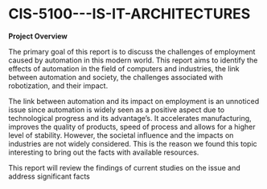 # CIS-5100---IS-IT-ARCHITECTURES

**Project Overview**

The primary goal of this report is to discuss the challenges of employment caused by 
automation in this modern world. This report aims to identify the effects of automation in the 
field of computers and industries, the link between automation and society, the challenges 
associated with robotization, and their impact.


The link between automation and its impact on employment is an unnoticed issue since 
automation is widely seen as a positive aspect due to technological progress and its advantage’s. 
It accelerates manufacturing, improves the quality of products, speed of process and allows for a 
higher level of stability. However, the societal influence and the impacts on industries are not 
widely considered. This is the reason we found this topic interesting to bring out the facts with 
available resources. 


This report will review the findings of current studies on the issue and address significant 
facts
